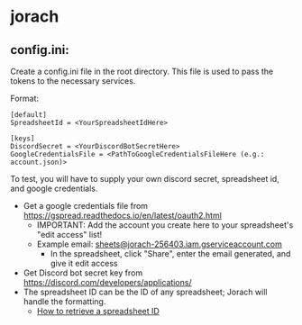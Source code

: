 # jorach

## config.ini:
Create a config.ini file in the root directory. This file is used to pass the tokens to the necessary services.

Format:
```
[default]
SpreadsheetId = <YourSpreadsheetIdHere>

[keys]
DiscordSecret = <YourDiscordBotSecretHere>
GoogleCredentialsFile = <PathToGoogleCredentialsFileHere (e.g.: account.json)>
```

To test, you will have to supply your own discord secret, spreadsheet id, and google credentials.
- Get a google credentials file from https://gspread.readthedocs.io/en/latest/oauth2.html
    - IMPORTANT: Add the account you create here to your spreadsheet's "edit access" list!
    - Example email: sheets@jorach-256403.iam.gserviceaccount.com
        - In the spreadsheet, click "Share", enter the email generated, and give it edit access
- Get Discord bot secret key from https://discord.com/developers/applications/
- The spreadsheet ID can be the ID of any spreadsheet; Jorach will handle the formatting.
    - [How to retrieve a spreadsheet ID](https://stackoverflow.com/questions/36061433/how-to-do-i-locate-a-google-spreadsheet-id)